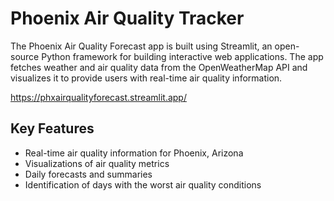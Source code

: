 # Phoenix Air Quality Tracker
The Phoenix Air Quality Forecast app is built using Streamlit, an open-source Python framework for building interactive web applications. The app fetches weather and air quality data from the OpenWeatherMap API and visualizes it to provide users with real-time air quality information.

https://phxairqualityforecast.streamlit.app/

## Key Features
- Real-time air quality information for Phoenix, Arizona
- Visualizations of air quality metrics
- Daily forecasts and summaries
- Identification of days with the worst air quality conditions

